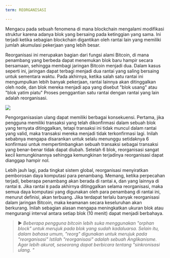 ```yaml
---
term: REORGANISASI

---
```

Mengacu pada sebuah fenomena di mana blockchain mengalami modifikasi struktur karena adanya blok yang bersaing pada ketinggian yang sama. Ini terjadi ketika sebagian blockchain digantikan oleh rantai lain yang memiliki jumlah akumulasi pekerjaan yang lebih besar.

Reorganisasi ini merupakan bagian dari fungsi alami Bitcoin, di mana penambang yang berbeda dapat menemukan blok baru hampir secara bersamaan, sehingga membagi jaringan Bitcoin menjadi dua. Dalam kasus seperti ini, jaringan dapat terbagi menjadi dua rantai yang saling bersaing untuk sementara waktu. Pada akhirnya, ketika salah satu rantai ini mengumpulkan lebih banyak pekerjaan, rantai lainnya akan ditinggalkan oleh node, dan blok mereka menjadi apa yang disebut "blok usang" atau "blok yatim piatu" Proses penggantian satu rantai dengan rantai yang lain adalah reorganisasi.

![](../../dictionnaire/assets/9.webp)

Pengorganisasian ulang dapat memiliki berbagai konsekuensi. Pertama, jika pengguna memiliki transaksi yang telah dikonfirmasi dalam sebuah blok yang ternyata ditinggalkan, tetapi transaksi ini tidak muncul dalam rantai yang valid, maka transaksi mereka menjadi tidak terkonfirmasi lagi. Inilah sebabnya mengapa disarankan untuk selalu menunggu setidaknya 6 konfirmasi untuk mempertimbangkan sebuah transaksi sebagai transaksi yang benar-benar tidak dapat diubah. Setelah 6 blok, reorganisasi sangat kecil kemungkinannya sehingga kemungkinan terjadinya reorganisasi dapat dianggap hampir nol.

Lebih jauh lagi, pada tingkat sistem global, reorganisasi menyiratkan pemborosan daya komputasi para penambang. Memang, ketika perpecahan terjadi, beberapa penambang akan berada di rantai `A`, dan yang lainnya di rantai `B`. Jika rantai `B` pada akhirnya ditinggalkan selama reorganisasi, maka semua daya komputasi yang digunakan oleh para penambang di rantai ini, menurut definisi, akan terbuang. Jika terdapat terlalu banyak reorganisasi dalam jaringan Bitcoin, maka keamanan secara keseluruhan akan berkurang. Inilah sebagian alasan mengapa meningkatkan ukuran blok atau mengurangi interval antara setiap blok (10 menit) dapat menjadi berbahaya.

> ► *Beberapa pengguna bitcoin lebih suka menggunakan "orphan block" untuk merujuk pada blok yang sudah kadaluarsa. Selain itu, dalam bahasa umum, "reorg" digunakan untuk merujuk pada "reorganisasi" Istilah "reorganisasi" adalah sebuah Anglikanisme. Agar lebih akurat, seseorang dapat berbicara tentang "sinkronisasi ulang. "*